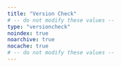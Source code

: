```yaml
---
title: "Version Check"
# -- do not modify these values --
type: "versioncheck"
noindex: true
noarchive: true
nocache: true
# -- do not modify these values --
---
```

